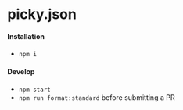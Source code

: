 # picky.json

#### Installation
- `npm i`

#### Develop
- `npm start`
- `npm run format:standard` before submitting a PR
